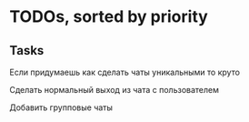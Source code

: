 # TODOs, sorted by priority
## Tasks
Если придумаешь как сделать чаты уникальными то круто

Сделать нормальный выход из чата с пользователем

Добавить групповые чаты

